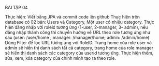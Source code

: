 BÀI TẬP 04

Thực hiện: Viết bằng JPA và commit code lên github
Thực hiện trên database có 02 bản: Users và Category, Một user có nhiều category.
Thực hiện đăng nhập với roleid tương ứng (1-user, 2-manager, 3- admin), nếu đăng nhập thành công thì chuyển hướng về URL theo role tương ứng như sau (user: /user/home ; manager: /manager/home; admin: /admin/home)
Dùng Filter để lọc URL tương ứng với RoleID.
Trang home của role user và admin sẽ hiển thị danh sách tất cả category, trang home của role manager sẽ hiển thị danh sách các category của userid tương ứng.
Thực hiện thêm, sửa, xem, xóa category của chính mình tạo ra theo role.
